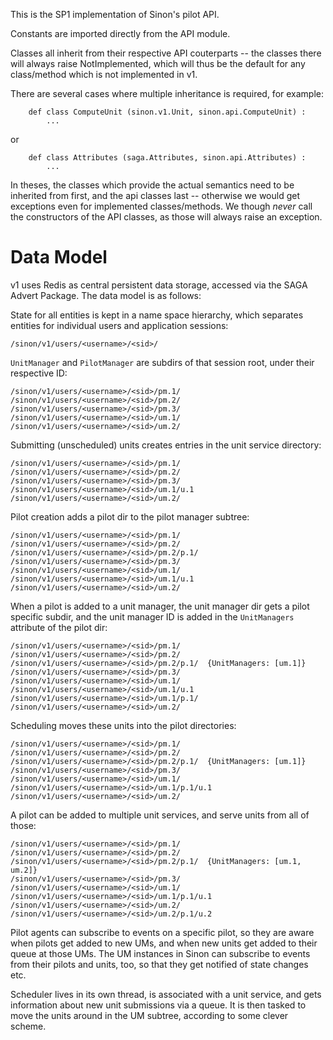 

This is the SP1 implementation of Sinon's pilot API.  

Constants are imported directly from the API module.  

Classes all inherit from their respective API couterparts -- the classes there
will always raise NotImplemented, which will thus be the default for any
class/method which is not implemented in v1.

There are several cases where multiple inheritance is required, for example:


```
    def class ComputeUnit (sinon.v1.Unit, sinon.api.ComputeUnit) :
        ...
```

or

```
    def class Attributes (saga.Attributes, sinon.api.Attributes) :
        ...
```

In theses, the classes which provide the actual semantics need to be inherited
from first, and the api classes last -- otherwise we would get exceptions even
for implemented classes/methods.  We though *never* call the constructors of the
API classes, as those will always raise an exception.  



Data Model
==========

v1 uses Redis as central persistent data storage, accessed via the SAGA
Advert Package.  The data model is as follows: 

State for all entities is kept in a name space hierarchy, which separates
entities for individual users and application sessions:

    /sinon/v1/users/<username>/<sid>/

`UnitManager` and `PilotManager` are subdirs of that session root, under their
respective ID:

    /sinon/v1/users/<username>/<sid>/pm.1/
    /sinon/v1/users/<username>/<sid>/pm.2/
    /sinon/v1/users/<username>/<sid>/pm.3/
    /sinon/v1/users/<username>/<sid>/um.1/
    /sinon/v1/users/<username>/<sid>/um.2/

Submitting (unscheduled) units creates entries in the unit service directory:

    /sinon/v1/users/<username>/<sid>/pm.1/
    /sinon/v1/users/<username>/<sid>/pm.2/ 
    /sinon/v1/users/<username>/<sid>/pm.3/
    /sinon/v1/users/<username>/<sid>/um.1/u.1
    /sinon/v1/users/<username>/<sid>/um.2/

Pilot creation adds a pilot dir to the pilot manager subtree:

    /sinon/v1/users/<username>/<sid>/pm.1/
    /sinon/v1/users/<username>/<sid>/pm.2/
    /sinon/v1/users/<username>/<sid>/pm.2/p.1/
    /sinon/v1/users/<username>/<sid>/pm.3/
    /sinon/v1/users/<username>/<sid>/um.1/
    /sinon/v1/users/<username>/<sid>/um.1/u.1
    /sinon/v1/users/<username>/<sid>/um.2/

When a pilot is added to a unit manager, the unit manager dir gets a pilot
specific subdir, and the unit manager ID is added in the `UnitManagers`
attribute of the pilot dir:

    /sinon/v1/users/<username>/<sid>/pm.1/
    /sinon/v1/users/<username>/<sid>/pm.2/ 
    /sinon/v1/users/<username>/<sid>/pm.2/p.1/  {UnitManagers: [um.1]}
    /sinon/v1/users/<username>/<sid>/pm.3/
    /sinon/v1/users/<username>/<sid>/um.1/
    /sinon/v1/users/<username>/<sid>/um.1/u.1
    /sinon/v1/users/<username>/<sid>/um.1/p.1/
    /sinon/v1/users/<username>/<sid>/um.2/

Scheduling moves these units into the pilot directories:

    /sinon/v1/users/<username>/<sid>/pm.1/
    /sinon/v1/users/<username>/<sid>/pm.2/ 
    /sinon/v1/users/<username>/<sid>/pm.2/p.1/  {UnitManagers: [um.1]}
    /sinon/v1/users/<username>/<sid>/pm.3/
    /sinon/v1/users/<username>/<sid>/um.1/
    /sinon/v1/users/<username>/<sid>/um.1/p.1/u.1
    /sinon/v1/users/<username>/<sid>/um.2/

A pilot can be added to multiple unit services, and serve units from all of
those:

    /sinon/v1/users/<username>/<sid>/pm.1/
    /sinon/v1/users/<username>/<sid>/pm.2/ 
    /sinon/v1/users/<username>/<sid>/pm.2/p.1/  {UnitManagers: [um.1, um.2]}
    /sinon/v1/users/<username>/<sid>/pm.3/
    /sinon/v1/users/<username>/<sid>/um.1/
    /sinon/v1/users/<username>/<sid>/um.1/p.1/u.1
    /sinon/v1/users/<username>/<sid>/um.2/
    /sinon/v1/users/<username>/<sid>/um.2/p.1/u.2

Pilot agents can subscribe to events on a specific pilot, so they are aware when
pilots get added to new UMs, and when new units get added to their queue at
those UMs.  The UM instances in Sinon can subscribe to events from their pilots
and units, too, so that they get notified of state changes etc.

Scheduler lives in its own thread, is associated with a unit service, and gets
information about new unit submissions via a queue.  It is then tasked to move
the units around in the UM subtree, according to some clever scheme.

